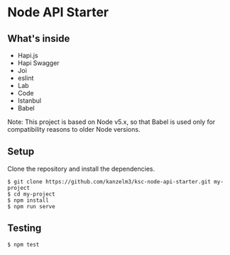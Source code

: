 Node API Starter
======================

What's inside
----------------
 - Hapi.js
 - Hapi Swagger
 - Joi
 - eslint
 - Lab
 - Code
 - Istanbul
 - Babel

Note: This project is based on Node v5.x, so that Babel is used only for compatibility reasons to older Node versions.

Setup
-----
Clone the repository and install the dependencies.

    $ git clone https://github.com/kanzelm3/ksc-node-api-starter.git my-project
    $ cd my-project
    $ npm install
    $ npm run serve

Testing
---------

    $ npm test
